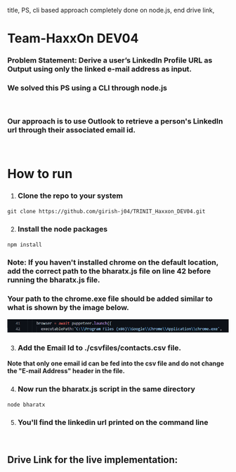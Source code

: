 title, PS, cli based approach completely done on node.js, end drive link, 

# **Team-HaxxOn DEV04**

### **Problem Statement: Derive a user’s LinkedIn Profile URL as Output using only the linked e-mail address as input.**
### We solved this PS using a CLI through node.js
</br>

### Our approach is to use Outlook to retrieve a person's LinkedIn url through their associated email id.
</br>

# **How to run**
1. ### Clone the repo to your system
`git clone https://github.com/girish-j04/TRINIT_Haxxon_DEV04.git`

2. ### Install the node packages
`npm install`

### **Note: If you haven't installed chrome on the default location, add the correct path to the bharatx.js file on line 42 before running the bharatx.js file.**

### Your path to the chrome.exe file should be added similar to what is shown by the image below.
![pic](pic1.PNG)

3. ### Add the Email Id to ./csvfiles/contacts.csv file. 
**Note that only one email id can be fed into the csv file and do not change the "E-mail Address" header in the file.**
  
4. ### Now run the bharatx.js script in the same directory
`node bharatx`

5. ### You'll find the linkedin url printed on the command line

</br>

## **Drive Link for the live implementation:** 